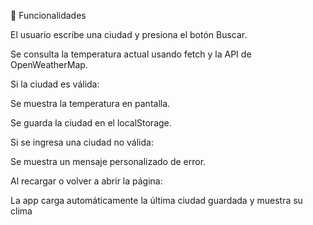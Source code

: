 🚀 Funcionalidades

El usuario escribe una ciudad y presiona el botón Buscar.

Se consulta la temperatura actual usando fetch y la API de OpenWeatherMap.

Si la ciudad es válida:

Se muestra la temperatura en pantalla.

Se guarda la ciudad en el localStorage.

Si se ingresa una ciudad no válida:

Se muestra un mensaje personalizado de error.

Al recargar o volver a abrir la página:

La app carga automáticamente la última ciudad guardada y muestra su clima